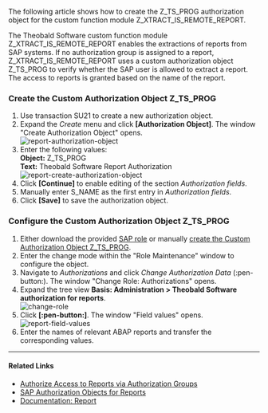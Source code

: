 
The following article shows how to create the Z_TS_PROG authorization object for the custom function module Z_XTRACT_IS_REMOTE_REPORT.<br>

The Theobald Software custom function module Z_XTRACT_IS_REMOTE_REPORT enables the extractions of reports from SAP systems.
If no authorization group is assigned to a report, Z_XTRACT_IS_REMOTE_REPORT uses a custom authorization object Z_TS_PROG to verify whether the SAP user is allowed to extract a report. 
The access to reports is granted based on the name of the report.


### Create the Custom Authorization Object Z_TS_PROG

1. Use transaction SU21 to create a new authorization object.
2. Expand the *Create* menu and click **[Authorization Object]**. The window "Create Authorization Object" opens.<br>
![report-authorization-object](site:assets/images/articles/report/sap-authority-object.png)
3. Enter the following values:<br>
**Object:** Z_TS_PROG<br>
**Text:** Theobald Software Report Authorization<br>
![report-create-authorization-object](site:assets/images/articles/report/sap-create-authorization-object.png)
4. Click **[Continue]** to enable editing of the section *Authorization fields*.
5. Manually enter S_NAME as the first entry in *Authorization fields*. 
6. Click **[Save]** to save the authorization object.


### Configure the Custom Authorization Object Z_TS_PROG
1. Either download the provided [SAP role](../documentation/setup-in-sap/sap-authority-objects.md/#sap-authorization-profiles) or manually [create the Custom Authorization Object Z_TS_PROG](#create-the-custom-authorization-object-z_ts_prog).
2. Enter the change mode within the "Role Maintenance" window to configure the object.
3. Navigate to *Authorizations* and click *Change Authorization Data* (:pen-button:). The window "Change Role: Authorizations" opens.
4. Expand the tree view **Basis: Administration > Theobald Software authorization for reports**.<br>
![change-role](site:assets/images/articles/report/sap-change-role-authorizations.png) 
5. Click **[:pen-button:]**. The window "Field values" opens.<br>
![report-field-values](site:assets/images/articles/report/sap-edit-authorization-object-field-values.png)
6. Enter the names of relevant ABAP reports and transfer the corresponding values.

*****

#### Related Links
- [Authorize Access to Reports via Authorization Groups](./authorize-access-to-specific-reports.md)
- [SAP Authorization Objects for Reports](../documentation/setup-in-sap/sap-authority-objects.md/#report)
- [Documentation: Report](../documentation/report/index.md)